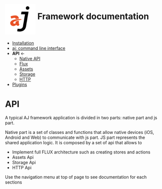 # <img src="https://raw.githubusercontent.com/bfortunato/aj-framework/master/doc/images/aj.png" height="100" align="middle" /> Framework documentation

- [Installation](https://github.com/bfortunato/aj-framework/blob/master/doc/installation.md)
- [aj: command line interface](https://github.com/bfortunato/aj-framework/blob/master/doc/cli.md)
- **API** <-
    - [Native API](https://github.com/bfortunato/aj-framework/blob/master/doc/api_native.md)
    - [Flux](https://github.com/bfortunato/aj-framework/blob/master/doc/api_flux.md)
    - [Assets](https://github.com/bfortunato/aj-framework/blob/master/doc/api_assets.md)
    - [Storage](https://github.com/bfortunato/aj-framework/blob/master/doc/api_storage.md)
    - [HTTP](https://github.com/bfortunato/aj-framework/blob/master/doc/api_storage.md)
- [Plugins](https://github.com/bfortunato/aj-framework/blob/master/doc/plugins.md)
    
# API
A typical AJ framework application is divided in two parts: native part and js part.

Native part is a set of classes and functions that allow native devices (iOS, Android and Web) to communicate with js part.
JS part represents the shared application logic. It is composed by a set of api that allows to
- Implement full FLUX architecture such as creating stores and actions
- Assets Api
- Storage Api
- HTTP Api

Use the navigation menu at top of page to see documentation for each sections



